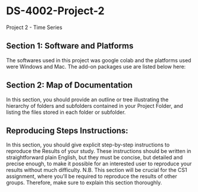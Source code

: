 # DS-4002-Project-2
Project 2 - Time Series
## Section 1: Software and Platforms
The softwares used in this project was google colab and the platforms used were Windows and Mac. 
The add-on packages use are listed below here:

## Section 2: Map of Documentation
In this section, you should provide an outline or tree illustrating the hierarchy of folders and subfolders contained in your Project Folder, and listing the files stored in each folder or subfolder.


## Reproducing Steps Instructions:

In this section, you should give explicit step-by-step instructions to reproduce the Results of your study. These instructions should be written in straightforward plain English, but they must be concise, but detailed and precise enough, to make it possible for an interested user to reproduce your results without much difficulty. N.B. This section will be crucial for the CS1 assignment, where you'll be required to reproduce the results of other groups. Therefore, make sure to explain this section thoroughly.
